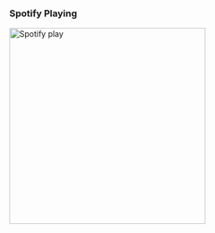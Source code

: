 ### Spotify Playing

[<img src="https://novatorem-timootmm.vercel.app/api/spotify" alt="Spotify play" width="350" />](https://open.spotify.com/user/315nzt4csmzhvrfggqxbpd7c76qy)
